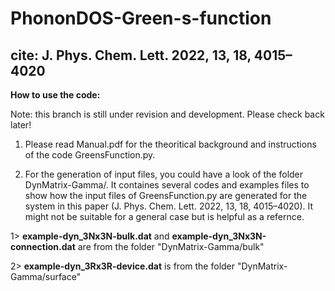 # PhononDOS-Green-s-function
cite: J. Phys. Chem. Lett. 2022, 13, 18, 4015–4020
-------------------
**How to use the code:**

Note: this branch is still under revision and development. Please check back later!

1. Please read Manual.pdf for the theoritical background and instructions of the code GreensFunction.py.

2. For the generation of input files, you could have a look of the folder DynMatrix-Gamma/. It containes several codes and examples files to show how the input files of GreensFunction.py are generated for the system in this paper (J. Phys. Chem. Lett. 2022, 13, 18, 4015–4020). It might not be suitable for a general case but is helpful as a refernce.

1> **example-dyn_3Nx3N-bulk.dat** and **example-dyn_3Nx3N-connection.dat** are from the folder "DynMatrix-Gamma/bulk"

2> **example-dyn_3Rx3R-device.dat** is from the folder "DynMatrix-Gamma/surface" 

